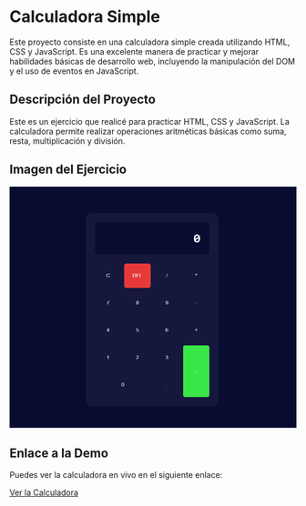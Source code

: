 # Calculadora Simple

Este proyecto consiste en una calculadora simple creada utilizando HTML, CSS y JavaScript. Es una excelente manera de practicar y mejorar habilidades básicas de desarrollo web, incluyendo la manipulación del DOM y el uso de eventos en JavaScript.

## Descripción del Proyecto

Este es un ejercicio que realicé para practicar HTML, CSS y JavaScript. La calculadora permite realizar operaciones aritméticas básicas como suma, resta, multiplicación y división.

## Imagen del Ejercicio

![Calculadora](imagenes/Calculadora.png)

## Enlace a la Demo

Puedes ver la calculadora en vivo en el siguiente enlace:

[Ver la Calculadora]( https://greg0910.github.io/Mi_Primera_Calculadora/)

